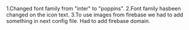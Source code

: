 1.Changed font family from "inter" to "poppins".
2.Font family hasbeen changed on the icon text.
3.To use images from firebase we had to add something in next config file. Had to add firebase domain.